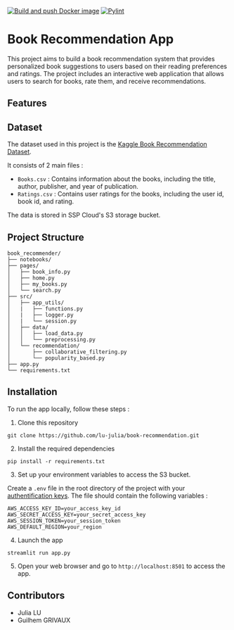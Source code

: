 [![Build and push Docker image](https://github.com/lu-julia/book-recommendation/actions/workflows/prod.yml/badge.svg)](https://github.com/lu-julia/book-recommendation/actions/workflows/prod.yml)
[![Pylint](https://github.com/lu-julia/book-recommendation/actions/workflows/pylint.yml/badge.svg)](https://github.com/lu-julia/book-recommendation/actions/workflows/pylint.yml)

# Book Recommendation App

This project aims to build a book recommendation system that provides personalized book suggestions to users based on their reading preferences and ratings. The project includes an interactive web application that allows users to search for books, rate them, and receive recommendations.

## Features


## Dataset
The dataset used in this project is the [Kaggle Book Recommendation Dataset](https://www.kaggle.com/datasets/arashnic/book-recommendation-dataset/data).

It consists of 2 main files :
* `Books.csv` : Contains information about the books, including the title, author, publisher, and year of publication.
* `Ratings.csv` : Contains user ratings for the books, including the user id, book id, and rating.

The data is stored in SSP Cloud's S3 storage bucket.


<!-- ## Recommendation systems

Recommendation systems help users discover items, such as movies, books, music, or products, based on their preferences. They are two main approaches to building recommendation systems : 

* **Content-based filtering** recommends books based on their attributes, such as genres, authors, or descriptions. It matches the content of books the user liked in the past to find similar ones.

* **Collaborative filtering** recommends books based on the ratings that users have given to books. It assumes that if two users have rated similar books highly, they will likely enjoy other books rated highly by the other. Matrix factorization techniques, such as Singular Value Decomposition (SVD), can be used to reduce the dimensionality of the user-item rating matrix.  -->


## Project Structure

```plaintext
book_recommender/
├── notebooks/
├── pages/
│   ├── book_info.py 
│   ├── home.py                  
│   ├── my_books.py                
│   └── search.py             
├── src/
│   ├── app_utils/
│   |   ├── functions.py 
│   |   ├── logger.py             
│   |   └── session.py                
│   ├── data/
│   │   ├── load_data.py             
│   │   └── preprocessing.py              
│   └── recommendation/
│       ├── collaborative_filtering.py 
│       └── popularity_based.py 
├── app.py
└── requirements.txt       
```


## Installation

To run the app locally, follow these steps :

1. Clone this repository 
```
git clone https://github.com/lu-julia/book-recommendation.git
```

2. Install the required dependencies 
```
pip install -r requirements.txt 
```

3. Set up your environment variables to access the S3 bucket.

Create a `.env` file in the root directory of the project with your [authentification keys](https://datalab.sspcloud.fr/account/storage).
The file should contain the following variables :
```
AWS_ACCESS_KEY_ID=your_access_key_id
AWS_SECRET_ACCESS_KEY=your_secret_access_key
AWS_SESSION_TOKEN=your_session_token
AWS_DEFAULT_REGION=your_region
```

4. Launch the app
```
streamlit run app.py
```

5. Open your web browser and go to `http://localhost:8501` to access the app.


## Contributors

* Julia LU
* Guilhem GRIVAUX
